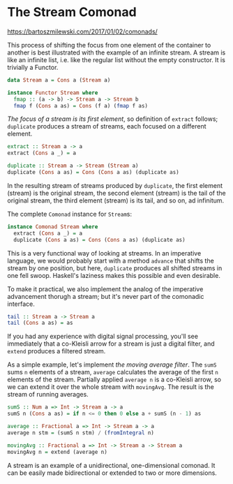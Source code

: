 # The Stream Comonad
https://bartoszmilewski.com/2017/01/02/comonads/


This process of shifting the focus from one element of the container to another is best illustrated with the example of an infinite stream. A stream is like an infinite list, i.e. like the regular list without the empty constructor. It is trivially a Functor.

```hs
data Stream a = Cons a (Stream a)

instance Functor Stream where
  fmap :: (a -> b) -> Stream a -> Stream b
  fmap f (Cons a as) = Cons (f a) (fmap f as)
```

*The focus of a stream is its first element*, so definition of `extract` follows; `duplicate` produces a stream of streams, each focused on a different element.

```hs
extract :: Stream a -> a
extract (Cons a _) = a

duplicate :: Stream a -> Stream (Stream a)
duplicate (Cons a as) = Cons (Cons a as) (duplicate as)
```

In the resulting stream of streams produced by `duplicate`, the first element (stream) is the original stream, the second element (stream) is the tail of the original stream, the third element (stream) is its tail, and so on, ad infinitum.

The complete `Comonad` instance for `Stream`s:

```hs
instance Comonad Stream where
  extract (Cons a _) = a
  duplicate (Cons a as) = Cons (Cons a as) (duplicate as)
```


This is a very functional way of looking at streams. In an imperative language, we would probably start with a method `advance` that shifts the stream by one position, but here, `duplicate` produces all shifted streams in one fell swoop. Haskell's laziness makes this possible and even desirable.

To make it practical, we also implement the analog of the imperative advancement thorugh a stream; but it's never part of the comonadic interface.

```hs
tail :: Stream a -> Stream a
tail (Cons a as) = as
```


If you had any experience with digital signal processing, you'll see immediately that a co-Kleisli arrow for a stream is just a digital filter, and `extend` produces a filtered stream.


As a simple example, let's implement *the moving average filter*. The `sumS` sums `n` elements of a stream, `average` calculates the average of the first `n` elements of the stream. Partially applied `average n` is a co-Kleisli arrow, so we can extend it over the whole stream with `movingAvg`. The result is the stream of running averages.

```hs
sumS :: Num a => Int -> Stream a -> a
sumS n (Cons a as) = if n <= 0 then 0 else a + sumS (n - 1) as

average :: Fractional a => Int -> Stream a -> a
average n stm = (sumS n stm) / (fromIntegral n)

movingAvg :: Fractional a => Int -> Stream a -> Stream a
movingAvg n = extend (average n)
```

A stream is an example of a unidirectional, one-dimensional comonad. It can be easily made bidirectional or extended to two or more dimensions.
